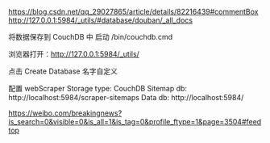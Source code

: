 https://blog.csdn.net/qq_29027865/article/details/82216439#commentBox
http://127.0.0.1:5984/_utils/#database/douban/_all_docs

将数据保存到 CouchDB 中
启动 /bin/couchdb.cmd

浏览器打开：http://127.0.0.1:5984/_utils/

点击 Create Database 名字自定义

配置 webScraper
Storage type: CouchDB
Sitemap db: http://localhost:5984/scraper-sitemaps
Data db: http://localhost:5984/

https://weibo.com/breakingnews?is_search=0&visible=0&is_all=1&is_tag=0&profile_ftype=1&page=3504#feedtop